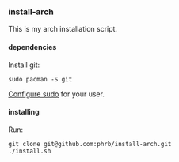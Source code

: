 ### install-arch

This is my arch installation script.

#### dependencies

Install git:

```
sudo pacman -S git
```

[Configure sudo](https://wiki.archlinux.org/index.php/sudo#Configuration)
for your user.

#### installing

Run:

```
git clone git@github.com:phrb/install-arch.git
./install.sh
```
